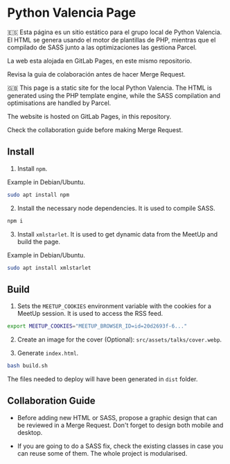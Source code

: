 # Python Valencia Page

🇪🇸 Esta página es un sitio estático para el grupo local de Python Valencia. El HTML se genera usando el motor de plantillas de PHP, mientras que el compilado de SASS junto a las optimizaciones las gestiona Parcel.

La web esta alojada en GitLab Pages, en este mismo repositorio.

Revisa la guia de colaboración antes de hacer Merge Request.

🇬🇧 This page is a static site for the local Python Valencia. The HTML is generated using the PHP template engine, while the SASS compilation and optimisations are handled by Parcel.

The website is hosted on GitLab Pages, in this repository.

Check the collaboration guide before making Merge Request.

## Install

1. Install `npm`.

Example in Debian/Ubuntu.

```sh
sudo apt install npm
```

2. Install the necessary node dependencies. It is used to compile SASS.

```sh
npm i
```

3. Install `xmlstarlet`. It is used to get dynamic data from the MeetUp and build the page.

Example in Debian/Ubuntu.

```sh
sudo apt install xmlstarlet
```

## Build

1. Sets the `MEETUP_COOKIES` environment variable with the cookies for a MeetUp session. It is used to access the RSS feed.

```sh
export MEETUP_COOKIES="MEETUP_BROWSER_ID=id=20d2693f-6..."
```

2. Create an image for the cover (Optional): `src/assets/talks/cover.webp`.

3. Generate `index.html`.

```sh
bash build.sh
```

The files needed to deploy will have been generated in `dist` folder.

## Collaboration Guide

- Before adding new HTML or SASS, propose a graphic design that can be reviewed in a Merge Request. Don't forget to design both mobile and desktop.

- If you are going to do a SASS fix, check the existing classes in case you can reuse some of them. The whole project is modularised.
